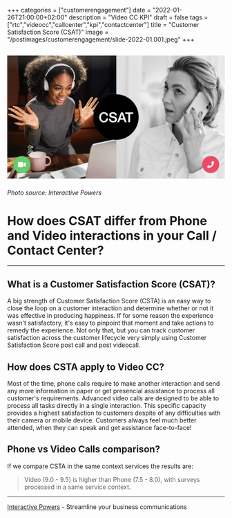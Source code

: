 +++
categories = ["customerengagement"]
date = "2022-01-26T21:00:00+02:00"
description = "Video CC KPI"
draft = false
tags = ["rtc","videocc","callcenter","kpi","contactcenter"]
title = "Customer Satisfaction Score (CSAT)"
image = "/postimages/customerengagement/slide-2022-01.001.jpeg"
+++

![training](/postimages/customerengagement/slide-2022-01.001.jpeg)
-----------
###### Photo source: Interactive Powers

# How does CSAT differ from Phone and Video interactions in your Call / Contact Center?
--- 

##	What is a Customer Satisfaction Score (CSAT)?

A big strength of Customer Satisfaction Score (CSTA) is an easy way to close the loop on a customer interaction and determine whether or not it was effective in producing happiness. If for some reason the experience wasn't satisfactory, it's easy to pinpoint that moment and take actions to remedy the experience. Not only that, but you can track customer satisfaction across the customer lifecycle very simply using Customer Satisfaction Score post call and post videocall.

##	How does CSTA apply to Video CC?

Most of the time, phone calls require to make another interaction and send any more information in paper or get presencial assistance to process all customer's requirements. Advanced video calls are designed to be able to process all tasks directly in a single interaction. This specific capacity provides a highest satisfaction to customers despite of any difficulties with their camera or mobile device. Customers always feel much better attended, when they can speak and get assistance face-to-face!

##	Phone vs Video Calls comparison?

If we compare CSTA in the same context services the results are:  

> Video (9.0 - 9.5) is higher than Phone (7.5 - 8.0), with surveys processed in a same service context.

---
[Interactive Powers](http://www.ivrpowers.com/) - Streamline your business communications